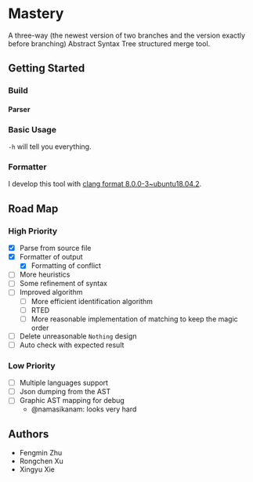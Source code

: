 # Mastery

A three-way (the newest version of two branches and the version exactly before branching) Abstract Syntax Tree structured merge tool.

## Getting Started

### Build

#### Parser

### Basic Usage

`-h` will tell you everything.

### Formatter

I develop this tool with [clang format 8.0.0-3~ubuntu18.04.2](https://clang.llvm.org/docs/ClangFormat.html).

## Road Map

### High Priority

- [x] Parse from source file
- [x] Formatter of output
    - [x] Formatting of conflict
- [ ] More heuristics
- [ ] Some refinement of syntax
- [ ] Improved algorithm
  - [ ] More efficient identification algorithm
  - [ ] RTED
  - [ ] More reasonable implementation of matching to keep the magic order
- [ ] Delete unreasonable `Nothing` design
- [ ] Auto check with expected result

### Low Priority

- [ ] Multiple languages support
- [ ] Json dumping from the AST
- [ ] Graphic AST mapping for debug
    - @namasikanam: looks very hard

## Authors

- Fengmin Zhu
- Rongchen Xu
- Xingyu Xie